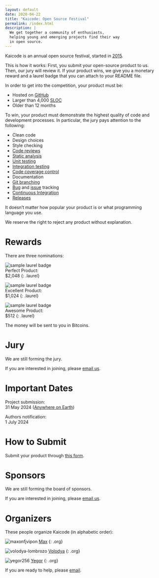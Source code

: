 ```yaml
---
layout: default
date: 2020-04-22
title: "Kaicode: Open Source Festival"
permalink: /index.html
description: |
  We get together a community of enthusiasts,
  helping young and emerging projects find their way
  in open source.
---
```


Kaicode is an annual open source festival,
started in [2015](https://www.yegor256.com/award.html).

This is how it works: First, you submit your open-source product to us. 
Then, our jury will review it. If your product wins, we give you 
a monetary reward and a laurel badge that you can attach to your README file.

In order to get into the competition, your product must be:

  * Hosted on [GitHub](https://github.com)
  * Larger than 4,000 [SLOC](https://en.wikipedia.org/wiki/Source_lines_of_code)
  * Older than 12 months

To win, your product must demonstrate the highest 
quality of code and development processes. 
In particular, the jury pays attention to the following:

  * Clean code
  * Design choices
  * Style checking
  * [Code reviews](https://en.wikipedia.org/wiki/Code_review) 
  * [Static analysis](https://en.wikipedia.org/wiki/Static_program_analysis)
  * [Unit testing](https://en.wikipedia.org/wiki/Unit_testing)
  * [Integration testing](https://en.wikipedia.org/wiki/Integration_testing)
  * [Code coverage control](https://en.wikipedia.org/wiki/Code_coverage)
  * Documentation
  * [Git branching](https://git-scm.com/book/en/v2/Git-Branching-Branches-in-a-Nutshell)
  * [Bug](https://en.wikipedia.org/wiki/Bug_tracking_system) and [issue](https://en.wikipedia.org/wiki/Issue_tracking_system) tracking
  * [Continuous Integration](https://en.wikipedia.org/wiki/Continuous_integration)
  * [Releases](https://en.wikipedia.org/wiki/Software_release_life_cycle)

It doesn’t matter how popular your product is or what programming language you use.

We reserve the right to reject any product without explanation.

# Rewards

There are three nominations:

<img src="images/laurel-perfect.svg" alt="sample laurel badge"/><br/>
Perfect Product:<br/>
$2,048
{: .laurel}

<img src="images/laurel-excellent.svg" alt="sample laurel badge"/><br/>
Excellent Product:<br/>
$1,024
{: .laurel}

<img src="images/laurel-awesome.svg" alt="sample laurel badge"/><br/>
Awesome Product:<br/>
$512
{: .laurel}

The money will be sent to you in Bitcoins.

# Jury

We are still forming the jury.

If you are interested in joining, please [email us](mailto:jury@kaicode.org).

# Important Dates

Project submission:<br/>
31 May 2024 ([Anywhere on Earth](https://en.wikipedia.org/wiki/Anywhere_on_Earth))

Authors notification:<br/>
1 July 2024

# How to Submit

Submit your product through 
[this form](https://docs.google.com/forms/d/18FjK2MCe7etrfJmsKKOiQXWJO0EF-40Bac8TLgBSmFs).

# Sponsors

We are still forming the board of sponsors.

If you are interested in joining, please [email us](mailto:sponsor@kaicode.org).

# Organizers

These people organize Kaicode (in alphabetic order):

![maxonfjvipon](/images/orgs/maxonfjvipon.jpg)
[Max](https://github.com/maxonfjvipon)
{: .org}

![volodya-lombrozo](/images/orgs/volodya-lombrozo.jpg)
[Volodya](https://github.com/volodya-lombrozo)
{: .org}

![yegor256](/images/orgs/yegor256.jpg)
[Yegor](https://github.com/yegor256)
{: .org}

If you are ready to help, please [email](mailto:orgs@kaicode.org).
